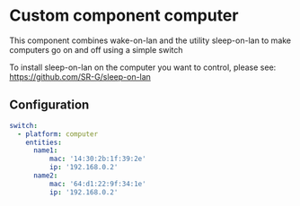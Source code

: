 # Custom component computer
This component combines wake-on-lan and the utility sleep-on-lan to make computers go on and off using a simple switch

To install sleep-on-lan on the computer you want to control, please see: https://github.com/SR-G/sleep-on-lan

## Configuration
```yaml
switch:
  - platform: computer
    entities:
      name1:
          mac: '14:30:2b:1f:39:2e'
          ip: '192.168.0.2'
      name2:
          mac: '64:d1:22:9f:34:1e'
          ip: '192.168.0.2'
```

